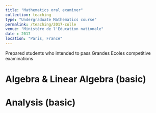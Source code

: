 ```yaml
---
title: "Mathematics oral examiner"
collection: teaching
type: "Undergraduate Mathematics course"
permalink: /teaching/2017-colle
venue: "Ministère de l'Education nationale"
date : 2017
location: "Paris, France"
---
```


Prepared students who intended to pass Grandes Ecoles competitive examinations

Algebra & Linear Algebra (basic)
======

Analysis (basic)
======

